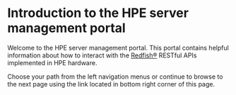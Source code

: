 
# Introduction to the HPE server management portal

Welcome to the HPE server management portal. This portal contains helpful
information about how to interact with the
<a href="https://www.dmtf.org/standards/redfish" target="_blank">Redfish®</a>
RESTful APIs implemented in HPE hardware.

Choose your path from the left navigation menus or continue to browse
to the next page using the link located in bottom right corner of this page.
